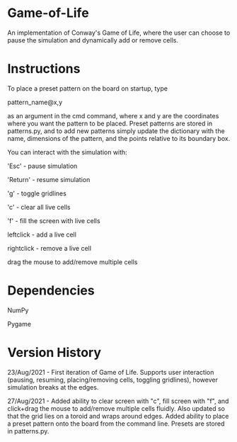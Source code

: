 # Game-of-Life
An implementation of Conway's Game of Life, where the user can choose to pause the simulation and dynamically add or remove cells.


# Instructions
To place a preset pattern on the board on startup, type 

pattern_name@x,y

as an argument in the cmd command, where x and y are the coordinates where you want the pattern to be placed. Preset patterns are stored in patterns.py, and to add new patterns simply update the dictionary with the name, dimensions of the pattern, and the points relative to its boundary box. 

You can interact with the simulation with:

'Esc' - pause simulation

'Return' - resume simulation

'g' - toggle gridlines

'c' - clear all live cells

'f' - fill the screen with live cells

leftclick - add a live cell

rightclick - remove a live cell

drag the mouse to add/remove multiple cells 


# Dependencies
NumPy

Pygame


# Version History
23/Aug/2021 - First iteration of Game of Life. Supports user interaction (pausing, resuming, placing/removing cells, toggling gridlines), however simulation breaks at the edges.

27/Aug/2021 - Added ability to clear screen with "c", fill screen with "f", and click+drag the mouse to add/remove multiple cells fluidly. Also updated so that the grid lies on a toroid and wraps around edges. Added ability to place a preset pattern onto the board from the command line. Presets are stored in patterns.py.
